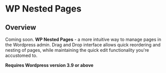 # WP Nested Pages


## Overview

Coming soon. **WP Nested Pages** - a more intuitive way to manage pages in the Wordpress admin. Drag and Drop interface allows quick reordering and nesting of pages, while maintaining the quick edit functionality you're accustomed to. 

**Requires Wordpress version 3.9 or above**